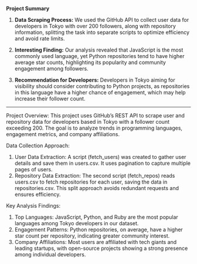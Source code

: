 **Project Summary**

1. **Data Scraping Process:** We used the GitHub API to collect user data for developers in Tokyo with over 200 followers, along with repository information, splitting the task into separate scripts to optimize efficiency and avoid rate limits.
   
2. **Interesting Finding:** Our analysis revealed that JavaScript is the most commonly used language, yet Python repositories tend to have higher average star counts, highlighting its popularity and community engagement among followers.

3. **Recommendation for Developers:** Developers in Tokyo aiming for visibility should consider contributing to Python projects, as repositories in this language have a higher chance of engagement, which may help increase their follower count.

---------------------------------------------------------------------

Project Overview:
This project uses GitHub’s REST API to scrape user and repository data for developers based in Tokyo with a follower count exceeding 200. The goal is to analyze trends in programming languages, engagement metrics, and company affiliations.

Data Collection Approach:
   1. User Data Extraction: A script (fetch_users) was created to gather user details and save them in users.csv. It uses pagination to capture multiple pages of users.
   2. Repository Data Extraction: The second script (fetch_repos) reads users.csv to fetch repositories for each user, saving the data in repositories.csv. This split approach avoids             redundant requests and ensures efficiency.

Key Analysis Findings:
  1. Top Languages: JavaScript, Python, and Ruby are the most popular languages among Tokyo developers in our dataset.
  2. Engagement Patterns: Python repositories, on average, have a higher star count per repository, indicating greater community interest.
  3. Company Affiliations: Most users are affiliated with tech giants and leading startups, with open-source projects showing a strong presence among individual developers.

